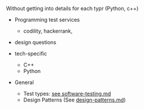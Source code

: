 Without getting into details for each typr (Python, c++)

* Programming test services
   * codility, hackerrank, 
* design questions
* tech-specific
    * C++
    * Python

* General
   * Test types: [see software-testing.md](./software-testing.md)
   * Design Patterns (See [design-patterns.md](./design-patterns.md))

